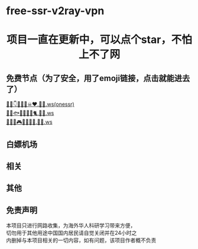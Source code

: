 # free-ssr-v2ray-vpn

<h1 align="center">项目一直在更新中，可以点个star，不怕上不了网</h1>

## 免费节点（为了安全，用了emoji链接，点击就能进去了）
[🏈🌙👇🌊🐵🐝☠♥.🍕💩.ws(onessr)](http://🏈🌙👇🌊🐵🐝☠♥.🍕💩.ws)<br>
[🤠🥖🐟🐔🍇🐶🍇🐈.🍕💩.ws](http://🤠🥖🐟🐔🍇🐶🍇🐈.🍕💩.ws)<br>
[🍋🖕✊🎮🍑💯🐏🥑.🍕💩.ws](http://🍋🖕✊🎮🍑💯🐏🥑.🍕💩.ws)<br>

## 白嫖机场


## 相关

## 其他

## 免责声明
本项目只进行网路收集，为海外华人科研学习带来方便，<br>
切勿用于其他用途中国国内居民请自觉关闭并在24小时之<br>
内删掉与本项目相关的一切内容，如有问题，该项目作者概不负责
